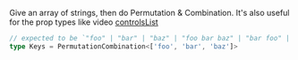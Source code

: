 Give an array of strings, then do Permutation & Combination.
It's also useful for the prop types like video [controlsList](https://developer.mozilla.org/en-US/docs/Web/API/HTMLMediaElement/controlsList)

```ts
// expected to be `"foo" | "bar" | "baz" | "foo bar baz" | "bar foo" | "baz foo" | "bar baz" | "baz bar"`
type Keys = PermutationCombination<['foo', 'bar', 'baz']>
```
